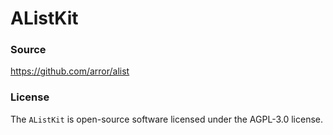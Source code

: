 # AListKit

### Source
https://github.com/arror/alist

### License

The `AListKit` is open-source software licensed under the AGPL-3.0 license.
